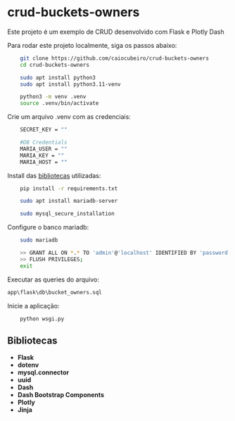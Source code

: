 # crud-buckets-owners

Este projeto é um exemplo de CRUD desenvolvido com Flask e Plotly Dash

Para rodar este projeto localmente, siga os passos abaixo:
```bash
    git clone https://github.com/caiocubeiro/crud-buckets-owners
    cd crud-buckets-owners

    sudo apt install python3
    sudo apt install python3.11-venv

    python3 -m venv .venv
    source .venv/bin/activate
```

Crie um arquivo .venv com as credenciais:
```bash
    SECRET_KEY = ""

    #DB Credentials
    MARIA_USER = ""
    MARIA_KEY = ""
    MARIA_HOST = ""
```

Install das [bibliotecas](#Bibliotecas) utilizadas:
```bash
    pip install -r requirements.txt

    sudo apt install mariadb-server

    sudo mysql_secure_installation
```

Configure o banco mariadb:
```bash
    sudo mariadb

    >> GRANT ALL ON *.* TO 'admin'@'localhost' IDENTIFIED BY 'password' WITH GRANT OPTION;
    >> FLUSH PRIVILEGES;
    exit
```

Executar as queries do arquivo: 
```bash
app\flask\db\bucket_owners.sql
```

Inicie a aplicação:
```bash
    python wsgi.py     
```

## Bibliotecas

- **Flask**
- **dotenv**
- **mysql.connector**
- **uuid**
- **Dash**
- **Dash Bootstrap Components**
- **Plotly**
- **Jinja**


